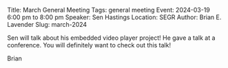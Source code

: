 Title: March General Meeting
Tags: general meeting
Event: 2024-03-19 6:00 pm to 8:00 pm
Speaker: Sen Hastings
Location: SEGR
Author: Brian E. Lavender
Slug: march-2024

Sen will talk about his embedded video player project! He gave a talk at 
a conference. You will definitely want to check out this talk!

Brian
